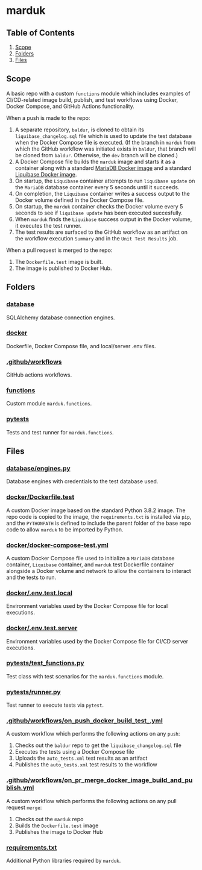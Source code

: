 # marduk

## Table of Contents

1. [Scope](#scope-link)
1. [Folders](#folders-link)
1. [Files](#files-link)


<a id="scope-link"></a>
## Scope
A basic repo with a custom `functions` module which includes examples
of CI/CD-related image build, publish, and test workflows using Docker,
Docker Compose, and GitHub Actions functionality.

When a push is made to the repo:
1. A separate repository, `baldur`, is cloned to obtain its
`liquibase_changelog.sql` file which is used to update the test database
when the Docker Compose file is executed. (If the branch in `marduk`
from which the GitHub workflow was initiated exists in `baldur`, that
branch will be cloned from `baldur`. Otherwise, the `dev` branch will be
cloned.)
1. A Docker Compose file builds the `marduk` image and starts it as a
container along with a standard
[MariaDB Docker image](https://hub.docker.com/_/mariadb) and a standard
[Liquibase Docker image](https://hub.docker.com/r/liquibase/liquibase).
1. On startup, the `Liquibase` container attempts to run `liquibase update`
on the `MariaDB` database container every 5 seconds until it succeeds.
1. On completion, the `Liquibase` container writes a success output
to the Docker volume defined in the Docker Compose file.
1. On startup, the `marduk` container checks the Docker volume every 5
seconds to see if `liquibase update` has been executed succesfully.
1. When `marduk` finds the `Liquibase` success output in the Docker
volume, it executes the test runner.
1. The test results are surfaced to the GitHub workflow as an artifact
on the workflow execution `Summary` and in the `Unit Test Results` job.

When a pull request is merged to the repo:
1. The `Dockerfile.test` image is built.
1. The image is published to Docker Hub.


<a id="folders-link"></a>
## Folders

### [database](database)
SQLAlchemy database connection engines.

### [docker](docker)
Dockerfile, Docker Compose file, and local/server .env files.

### [.github/workflows](.github/workflows)
GitHub actions workflows.

### [functions](functions)
Custom module `marduk.functions`.

### [pytests](pytests)
Tests and test runner for `marduk.functions`.


<a id="files-link"></a>
## Files

### [database/engines.py](database/engines.py)
Database engines with credentials to the test database used.

### [docker/Dockerfile.test](docker/Dockerfile.test)
A custom Docker image based on the standard Python 3.8.2 image. The repo
code is copied to the image, the `requirements.txt` is installed via
`pip`, and the `PYTHONPATH` is defined to include the parent folder of
the base repo code to allow `marduk` to be imported by Python.

### [docker/docker-compose-test.yml](docker/docker-compose-test.yml)
A custom Docker Compose file used to initialize a `MariaDB` database
container, `Liquibase` container,  and `marduk` test Dockerfile
container alongside a Docker volume and network to allow the containers
to interact and the tests to run.

### [docker/.env.test.local](docker/.env.test.local)
Environment variables used by the Docker Compose file for local executions.

### [docker/.env.test.server](docker/.env.test.server)
Environment variables used by the Docker Compose file for CI/CD server executions.

### [pytests/test_functions.py](pytests/test_functions.py)
Test class with test scenarios for the `marduk.functions` module.

### [pytests/runner.py](pytests/runner.py)
Test runner to execute tests via `pytest`.

### [.github/workflows/on_push_docker_build_test_.yml](.github/workflows/on_push_docker_test.yml)
A custom workflow which performs the following actions on any `push`:
1. Checks out the `baldur` repo to get the `liquibase_changelog.sql` file
1. Executes the tests using a Docker Compose file
1. Uploads the `auto_tests.xml` test results as an artifact
1. Publishes the `auto_tests.xml` test results to the workflow

### [.github/workflows/on_pr_merge_docker_image_build_and_publish.yml](.github/workflows/on_pr_merge_docker_image_build_and_publish.yml)
A custom workflow which performs the following actions on any pull request
`merge`:
1. Checks out the `marduk` repo
1. Builds the `Dockerfile.test` image
1. Publishes the image to Docker Hub

### [requirements.txt](requirements.txt)
Additional Python libraries required by `marduk`.
